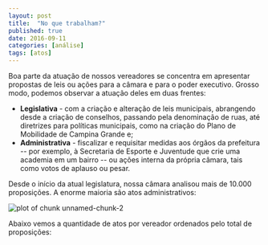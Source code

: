 ```yaml
---
layout: post
title:  "No que trabalham?"
published: true
date: 2016-09-11
categories: [análise]
tags: [atos]
---
```






Boa parte da atuação de nossos vereadores se concentra em apresentar propostas de leis ou ações para a câmara e para o poder executivo. Grosso modo, podemos observar a atuação deles em duas frentes:

* **Legislativa** - com a criação e alteração de leis municipais, abrangendo desde a criação de conselhos, passando pela denominação de ruas, até diretrizes para políticas municipais, como na criação do Plano de Mobilidade de Campina Grande e;
* **Administrativa** - fiscalizar e requisitar medidas aos órgãos da prefeitura -- por exemplo, à Secretaria de Esporte e Juventude que crie uma academia em um bairro -- ou ações interna da própria câmara, tais como votos de aplauso ou pesar. 

Desde o início da atual legislatura, nossa câmara analisou mais de 10.000 proposições. A enorme maioria são atos administrativos: 

![plot of chunk unnamed-chunk-2](/vereadorescg-site/figure/source/03-no-que-trabalham/2016-09-11-no-que-trabalham/unnamed-chunk-2-1.png)

Abaixo vemos a quantidade de atos por vereador ordenados pelo total de proposições:

<!--html_preserve--><div id="htmlwidget-4642" style="width:100%;height:auto;" class="datatables html-widget"></div>
<script type="application/json" data-for="htmlwidget-4642">{"x":{"data":[["1","2","3","4","5","6","7","8","9","10","11","12","13","14","15","16","17","18","19","20","21","22","23","24","25","26","27","28","29","30","31","32","33","34","35"],["PROF. MIGUEL RODRIGUES","ALEXANDRE DO SINDICATO","PIMENTEL FILHO","BRUNO CUNHA LIMA","VANINHO ARAGAO","MARINALDO CARDOSO","LAFITE","JOAO DANTAS","LULA CABRAL","SGT REGIS","DR. OLIMPIO","NELSON GOMES","NAPOLEÃO MARACAJÁ","SAULO NORONHA","BUCHADA","ANDERSON MAIA","INÁCIO FALCÃO","PASTOR JOSIMAR","IVAN BATISTA","JOIA GERMANO","METUSELA AGRA","IVONETE LUDGERIO","MURILO GALDINO","MIGUEL DA CONSTRUÇÃO","GALEGO DO LEITE","ALDO CABRAL","ORLANDINO FARIAS","TOVAR","RODRIGO RAMOS","TIA MILA","LOURDES COSTA","SAULO GERMANO","ROSTAND PARAIBA","ARAGÃO JUNIOR","ALCINDOR VILLARIM"],[1303,1196,500,605,563,480,463,374,367,397,313,275,227,300,303,241,204,228,198,168,145,160,122,147,155,145,117,121,98,111,62,79,63,29,17],[121,178,227,113,87,70,39,83,86,54,81,84,121,48,22,45,58,31,28,37,56,21,58,31,15,8,32,18,22,7,20,3,6,10,14],[1424,1374,727,718,650,550,502,457,453,451,394,359,348,348,325,286,262,259,226,205,201,181,180,178,170,153,149,139,120,118,82,82,69,39,31]],"container":"<table class=\"display\">\n  <thead>\n    <tr>\n      <th> \u003c/th>\n      <th>Vereador\u003c/th>\n      <th>Atos Adiministrativos\u003c/th>\n      <th>Atos Legislativos\u003c/th>\n      <th>Total\u003c/th>\n    \u003c/tr>\n  \u003c/thead>\n\u003c/table>","options":{"searching":false,"pageLength":10,"info":false,"columnDefs":[{"className":"dt-right","targets":[2,3,4]},{"orderable":false,"targets":0}],"order":[],"autoWidth":false,"orderClasses":false},"callback":null,"filter":"none"},"evals":[],"jsHooks":[]}</script><!--/html_preserve-->

<!-- Seria muito bom também olhar os votos.  -->
